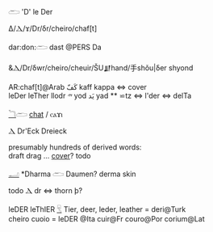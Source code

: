 𓂧 'D' le Der  

Δ/Ⲇ/ϫ/Dr/δr/cheiro/chaf[t]  

dar:don:𓂧 dast @PERS Da  

&Ⲇ/Dr/δwr/cheiro/cheuir/ŠU𒋗hand/手shǒu|δer shyond  

AR:chaf[t]@Arab كَفّ kaff kappa ⇔ cover  
leDer leTher llodr 𐤉 yod يَد yad ** ⋍tz ⇔  l'der ⇔ delTa  

[𓆓](𓆓)𓂧 [chat](chat) / ⲥⲁϫⲓ  

Ⲇ Dr'Eck Dreieck  

presumably hundreds of derived words:  
draft drag … [cover](cover)? todo  

[𓂝](𓂝) *Dharma 𓂧 Daumen? derma skin  


todo Ⲇ dr ⇔ thorn þ?  

leDER leThIER [𓄛](𓄛) Tier, deer, leder, leather = deri@Turk  
cheiro cuoio = leDER @Ita cuir@Fr couro@Por corium@Lat  